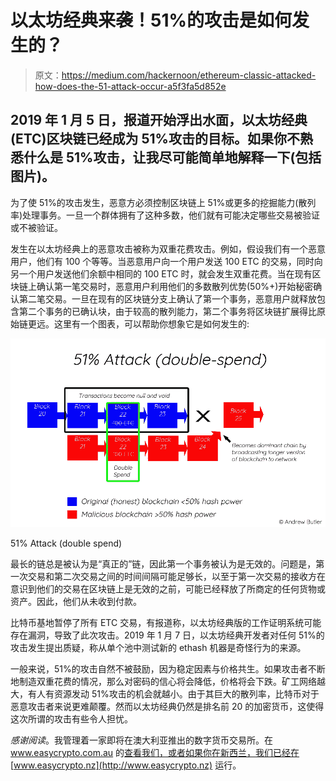 # 以太坊经典来袭！51%的攻击是如何发生的？

> 原文：<https://medium.com/hackernoon/ethereum-classic-attacked-how-does-the-51-attack-occur-a5f3fa5d852e>

## 2019 年 1 月 5 日，报道开始浮出水面，以太坊经典(ETC)区块链已经成为 51%攻击的目标。如果你不熟悉什么是 51%攻击，让我尽可能简单地解释一下(包括图片)。

为了使 51%的攻击发生，恶意方必须控制区块链上 51%或更多的挖掘能力(散列率)处理事务。一旦一个群体拥有了这种多数，他们就有可能决定哪些交易被验证或不被验证。

发生在以太坊经典上的恶意攻击被称为双重花费攻击。例如，假设我们有一个恶意用户，他们有 100 个等等。当恶意用户向一个用户发送 100 ETC 的交易，同时向另一个用户发送他们余额中相同的 100 ETC 时，就会发生双重花费。当在现有区块链上确认第一笔交易时，恶意用户利用他们的多数散列优势(50%+)开始秘密确认第二笔交易。一旦在现有的区块链分支上确认了第一个事务，恶意用户就释放包含第二个事务的已确认块，由于较高的散列能力，第二个事务将区块链扩展得比原始链更远。这里有一个图表，可以帮助你想象它是如何发生的:

![](img/6d478dabde1801b243f8d0a6840b26d5.png)

51% Attack (double spend)

最长的链总是被认为是“真正的”链，因此第一个事务被认为是无效的。问题是，第一次交易和第二次交易之间的时间间隔可能足够长，以至于第一次交易的接收方在意识到他们的交易在区块链上是无效的之前，可能已经释放了所商定的任何货物或资产。因此，他们从未收到付款。

比特币基地暂停了所有 ETC 交易，有报道称，以太坊经典版的工作证明系统可能存在漏洞，导致了此次攻击。2019 年 1 月 7 日，以太坊经典开发者对任何 51%的攻击发生提出质疑，称从单个池中测试新的 ethash 机器是奇怪行为的来源。

一般来说，51%的攻击自然不被鼓励，因为稳定因素与价格共生。如果攻击者不断地制造双重花费的情况，那么对密码的信心将会降低，价格将会下跌。矿工网络越大，有人有资源发动 51%攻击的机会就越小。由于其巨大的散列率，比特币对于恶意攻击者来说更难颠覆。然而以太坊经典仍然是排名前 20 的加密货币，这使得这次所谓的攻击有些令人担忧。

*感谢阅读*。我管理着一家即将在澳大利亚推出的数字货币交易所。在 www.easycrypto.com.au 的[查看我们，或者如果你在新西兰，我们已经在](http://www.easycrypto.com.au) [www.easycrypto.nz](http://www.easycrypto.nz) 运行。
